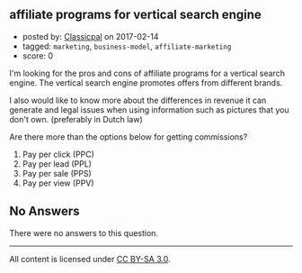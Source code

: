 ## affiliate programs for vertical search engine

- posted by: [Classicpal](https://stackexchange.com/users/10250027/classicpal) on 2017-02-14
- tagged: `marketing`, `business-model`, `affiliate-marketing`
- score: 0

I'm looking for the pros and cons of affiliate programs for a vertical search engine. The vertical search engine promotes offers from different brands. 

I also would like to know more about the differences in revenue it can generate and legal issues when using information such as pictures that you don't own. (preferably in Dutch law)

Are there more than the options below for getting commissions?

 1. Pay per click (PPC) 
 2. Pay per lead (PPL)
 3. Pay per sale (PPS)
 4. Pay per view (PPV)



## No Answers

There were no answers to this question.


---

All content is licensed under [CC BY-SA 3.0](https://creativecommons.org/licenses/by-sa/3.0/).
